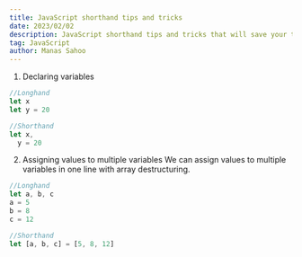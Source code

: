 ```yaml
---
title: JavaScript shorthand tips and tricks
date: 2023/02/02
description: JavaScript shorthand tips and tricks that will save your time
tag: JavaScript
author: Manas Sahoo
---
```


1. Declaring variables

```javascript
//Longhand
let x
let y = 20

//Shorthand
let x,
  y = 20
```

2. Assigning values to multiple variables
   We can assign values to multiple variables in one line with array destructuring.

```javascript
//Longhand
let a, b, c
a = 5
b = 8
c = 12

//Shorthand
let [a, b, c] = [5, 8, 12]
```
